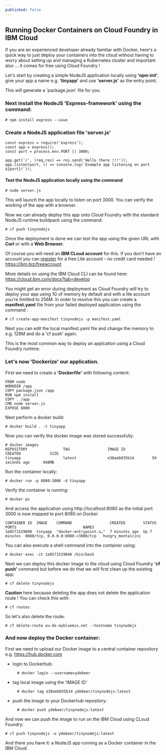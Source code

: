 ```yaml
---
published: false
---
```

## Running Docker Containers on Cloud Foundry in IBM Cloud

If you are an experienced developer already familiar with Docker, here's a quick way to just deploy your containers into the cloud without having to worry about setting up and managing a Kubernetes cluster and important also ... it comes for free using Cloud Foundry !

Let's start by creating a simple NodeJS application locally using **'npm init'**, give your app a name e.g. **'tinyapp'** and use **'server.js'** as the entry point. 

This will generate a 'package.json' file for you.

### Next install the NodeJS 'Express-framework' using the command: 
    
	# npm install express --save

### Create a NodeJS application file 'server.js'

	const express = require('express');
	const app = express();
	const port = process.env.PORT || 3000;
	
	app.get('/', (req,res) => res.send('Hello there !!!'));
	app.listen(port, () => console.log(`Example app listening on port ${port}!`));

#### Test the NodeJS application locally using the command 
	
	# node server.js
	
This will launch the app locally to listen on port 3000. You can verify the working of the app with a  browser.

Now we can already deploy this app onto Cloud Foundry with the standard NodeJS runtime buildpack using the command:
	
	# cf push tinynodejs
	
Once the deployment is done we can test the app using the given URL with **Curl** or with a **Web Browser**.

Of course you will need an **IBM CLoud account** for this. 
If you don't have an account you can [register](https://ibm.biz/freeaccount) for a free Lite account - no credit card needed ! <https://ibm.biz/freeaccount>

More details on using the IBM Cloud CLI can be found here: <https://cloud.ibm.com/docs?tab=develop>

You might get an error during deployment as Cloud Foundry will try to deploy your app using 1G of memory by default and with a lite account you're limitted to 256M. In order to resolve this you can create a **manifest.yaml** file from your failed deployed application using the command : 

	# cf create-app-manifest tinynodejs -p manifest.yaml

Next you can edit the local manifest.yaml file and change the memory to e.g. 128M and do a 'cf push' again.

This is the most common way to deploy an applcation using a Cloud Foundry runtime.

### Let's now **'Dockerize'** our application.

First we need to create a **'Dockerfile'** with following content:

	FROM node
	WORKDIR /app
	COPY package.json /app
	RUN npm install
	COPY . /app
	CMD node server.js
	EXPOSE 8080

Next perform a docker build:

	# docker build . -t tinyapp

Now you can verify the docker image was stored successfully:

	# docker images
	REPOSITORY                TAG                 IMAGE ID            CREATED             SIZE
	tinyapp                   latest              e30aeb035b14        59 seconds ago      948MB

Run the container locally: 

	# docker run -p 8080:3000 -d tinyapp
	
Verify the container is running:

	# docker ps
	
And access the application using http://localhost:8080 as the initial port 3000 is now mapped to port 8080 on Docker.

	CONTAINER ID  IMAGE    COMMAND                 CREATED        STATUS        PORTS                              NAMES
	1e8571529040  tinyapp  "docker-entrypoint.s…"  7 minutes ago  Up 7 minutes  8080/tcp, 0.0.0.0:8080->3000/tcp   hungry_montalcini

You can also execute a shell command into the container using: 

	# docker exec -it 1e8571529040 /bin/bash

Next we can deploy this docker image to the cloud using Cloud Foundry **'cf push'** command but
before we do that we will first clean up the existing app:

	# cf delete tinynodejs
	
**Caution** here because deleting the app does not delete the application route ! 
You can check this with:

	# cf routes
	
So let's also delete the route: 

	# cf delete-route eu-de.mybluemix.net --hostname tinynodejs

### And now deploy the Docker container:

First we need to upload our Docker image to a central container repository e.g. <https://hub.docker.com>

- login to Dockerhub:

		# docker login --username=ydebeer
	
- tag local image using the 'IMAGE ID'

		# docker tag e30aeb035b14 ydebeer/tinynodejs:latest

- push the image to your Dockerhub repository:

		# docker push ydebeer/tinynodejs:latest

And now we can push the image to run on the IBM Cloud using CLoud Foundry:

	# cf push tinynodejs -o ydebeer/tinynodejs:latest

And there you have it: a NodeJS app running as a Docker container in the IBM Cloud.

